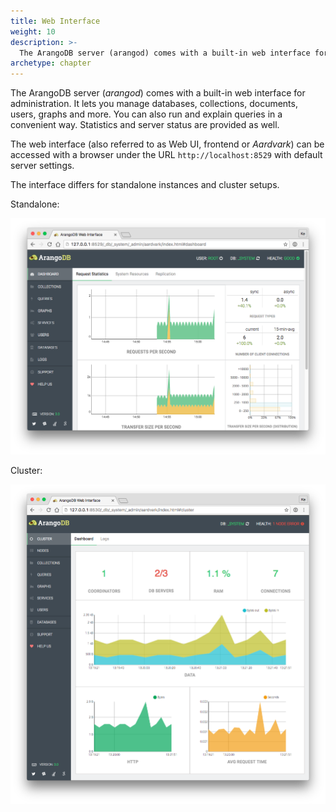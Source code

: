 ```yaml
---
title: Web Interface
weight: 10
description: >-
  The ArangoDB server (arangod) comes with a built-in web interface for administration
archetype: chapter
---
```

The ArangoDB server (*arangod*) comes with a built-in web interface for
administration. It lets you manage databases, collections, documents,
users, graphs and more. You can also run and explain queries in a
convenient way. Statistics and server status are provided as well.

The web interface (also referred to as Web UI, frontend or *Aardvark*) can be accessed with a
browser under the URL `http://localhost:8529` with default server settings.

The interface differs for standalone instances and cluster setups.

Standalone:

![Standalone Web Interface](../../../../images/overview.png)

Cluster:

![Cluster Web Interface](../../../../images/clusterView.png)
